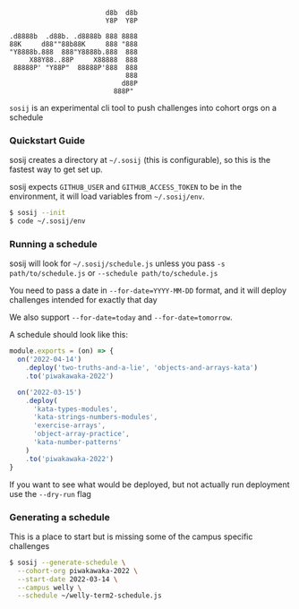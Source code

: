 ```
                        d8b  d8b
                        Y8P  Y8P

.d8888b  .d88b. .d8888b 888 8888
88K     d88""88b88K     888 "888
"Y8888b.888  888"Y8888b.888  888
     X88Y88..88P     X88888  888
 88888P' "Y88P"  88888P'888  888
                             888
                            d88P
                          888P"
```

`sosij` is an experimental cli tool to push challenges into cohort orgs on a schedule

### Quickstart Guide

sosij creates a directory at `~/.sosij` (this is configurable), so this is the
fastest way to get set up.

sosij expects `GITHUB_USER` and `GITHUB_ACCESS_TOKEN` to be in the environment,
it will load variables from `~/.sosij/env`.

```sh
$ sosij --init
$ code ~/.sosij/env
```

### Running a schedule

sosij will look for `~/.sosij/schedule.js` unless you pass `-s path/to/schedule.js` or `--schedule path/to/schedule.js`

You need to pass a date in `--for-date=YYYY-MM-DD` format, and it will deploy challenges intended for exactly that day

We also support `--for-date=today` and `--for-date=tomorrow`.

A schedule should look like this:

```javascript
module.exports = (on) => {
  on('2022-04-14')
    .deploy('two-truths-and-a-lie', 'objects-and-arrays-kata')
    .to('piwakawaka-2022')

  on('2022-03-15')
    .deploy(
      'kata-types-modules',
      'kata-strings-numbers-modules',
      'exercise-arrays',
      'object-array-practice',
      'kata-number-patterns'
    )
    .to('piwakawaka-2022')
}
```

If you want to see what would be deployed, but not actually run deployment use the `--dry-run` flag

### Generating a schedule

This is a place to start but is missing some of the campus specific challenges

```sh
$ sosij --generate-schedule \
  --cohort-org piwakawaka-2022 \
  --start-date 2022-03-14 \
  --campus welly \
  --schedule ~/welly-term2-schedule.js
```
